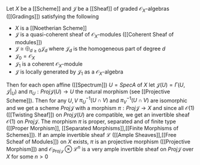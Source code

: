 Let $X$ be a [[Scheme]] and $\mathcal{J}$  be a [[Sheaf]] of graded $\mathcal{O}_X$-algebras ([[Gradings]]) satisfying the following 

 * $X$ is a [[Noetherian Scheme]]
 * $\mathcal{J}$ is a quasi-coherent sheaf of $\mathcal{O}_X$-modules ([[Coherent Sheaf of modules]])
 * $\mathcal{J}\cong \bigoplus_{d\geq 0} \mathcal{J}_d$ where $\mathcal{J}_d$ is the homogeneous part of degree $d$
 * $\mathcal{J}_0= \mathcal{O}_X$
 * $\mathcal{J}_1$ is a coherent $\mathcal{O}_X$-module
 * $\mathcal{J}$ is locally generated by $\mathcal{J}_1$ as a $\mathcal{O}_X$-algebra

Then for each open affine ([[Spectrum]]) $U=Spec A$ of $X$ let $\mathcal{J}(U)=\Gamma(U,\mathcal{J}|_U)$ and $\pi_U : Proj \mathcal{J}(U)\rightarrow U$ the natural morphism (see [[Projective Scheme]]). Then for any $U,V$ $\pi^{-1}_U(U\cap V)$ and $\pi_V^{-1}(U\cap V)$ are isomorphic and we get a scheme $Proj \mathcal{J}$ with a morphism $\pi : Proj\mathcal{J}\rightarrow X$ and since all $\mathcal{O}(1)$ ([[Twisting Sheaf]]) on $Proj\mathcal{J}(U)$ are compatible, we get an invertible sheaf $\mathcal{O}(1)$ on $Proj \mathcal{J}$.
The morphism $\pi$ is proper, separated and of finite type ([[Proper Morphism]], [[Separated Morphisms]],[[Finite Morphisms of Schemes]]).
If an ample invertible sheaf $\mathcal{L}$ ([[Ample Sheaves]],[[Free Scheaf of Modules]]) on $X$ exists, $\pi$ is an projective morphism ([[Projective Morphism]]) and $\mathcal{O}_{Proj\mathcal{J}}\otimes \mathcal{L}^n$ is a very ample invertible sheaf on $Proj\mathcal{J}$ over $X$ for some $n>0$  